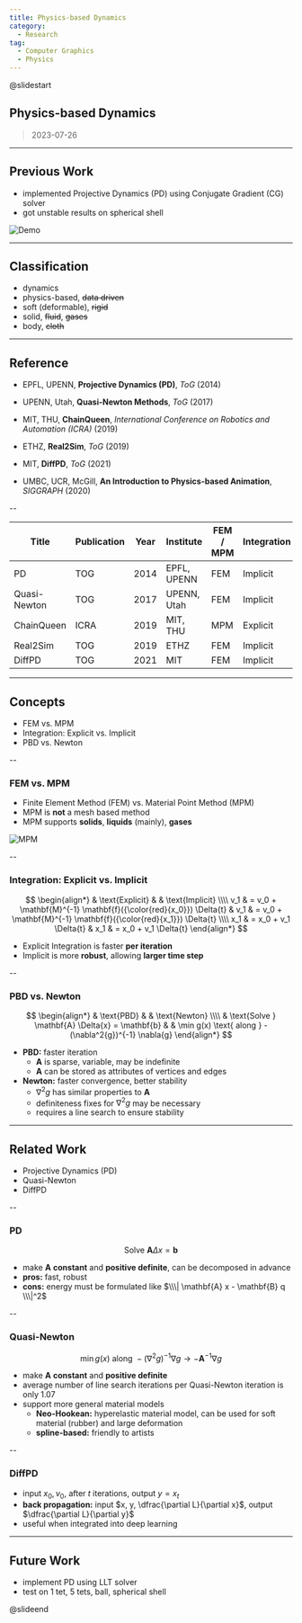 ```yaml
---
title: Physics-based Dynamics
category:
  - Research
tag:
  - Computer Graphics
  - Physics
---
```


@slidestart

## Physics-based Dynamics

> 2023-07-26

---

## Previous Work

- implemented Projective Dynamics (PD) using Conjugate Gradient (CG) solver
- got unstable results on spherical shell

![Demo](https://cdn.liblaf.me/img/2023/05/29/2023-05-29-22-17-15.png)

---

## Classification

- dynamics
- physics-based, ~~data driven~~
- soft (deformable), ~~rigid~~
- solid, ~~fluid~~, ~~gases~~
- body, ~~cloth~~

---

## Reference

- EPFL, UPENN, **Projective Dynamics (PD)**, _ToG_ (2014)
- UPENN, Utah, **Quasi-Newton Methods**, _ToG_ (2017)
- MIT, THU, **ChainQueen**, _International Conference on Robotics and Automation (ICRA)_ (2019)
- ETHZ, **Real2Sim**, _ToG_ (2019)
- MIT, **DiffPD**, _ToG_ (2021)

- UMBC, UCR, McGill, **An Introduction to Physics-based Animation**, _SIGGRAPH_ (2020)

--

| Title        | Publication | Year | Institute   | FEM / MPM | Integration | PBD / Newton | Diff  |
| ------------ | ----------- | ---- | ----------- | --------- | ----------- | ------------ | ----- |
| PD           | TOG         | 2014 | EPFL, UPENN | FEM       | Implicit    | PBD          | false |
| Quasi-Newton | TOG         | 2017 | UPENN, Utah | FEM       | Implicit    | Newton       | false |
| ChainQueen   | ICRA        | 2019 | MIT, THU    | MPM       | Explicit    | -            | true  |
| Real2Sim     | TOG         | 2019 | ETHZ        | FEM       | Implicit    | Newton       | true  |
| DiffPD       | TOG         | 2021 | MIT         | FEM       | Implicit    | PBD          | true  |

---

## Concepts

- FEM vs. MPM
- Integration: Explicit vs. Implicit
- PBD vs. Newton

--

### FEM vs. MPM

- Finite Element Method (FEM) vs. Material Point Method (MPM)
- MPM is **not** a mesh based method
- MPM supports **solids**, **liquids** (mainly), **gases**

![MPM](https://github.com/taichi-dev/public_files/raw/master/taichi/mpm128.gif)

--

### Integration: Explicit vs. Implicit

$$
\begin{align*}
      & \text{Explicit}                                                  &     & \text{Implicit}                                                  \\\\
  v_1 & = v_0 + \mathbf{M}^{-1} \mathbf{f}({\color{red}{x_0}}) \Delta{t} & v_1 & = v_0 + \mathbf{M}^{-1} \mathbf{f}({\color{red}{x_1}}) \Delta{t} \\\\
  x_1 & = x_0 + v_1 \Delta{t}                                            & x_1 & = x_0 + v_1 \Delta{t}
\end{align*}
$$

- Explicit Integration is faster **per iteration**
- Implicit is more **robust**, allowing **larger time step**

--

### PBD vs. Newton

$$
\begin{align*}
   & \text{PBD}                                      &  & \text{Newton}                                           \\\\
   & \text{Solve } \mathbf{A} \Delta{x} = \mathbf{b} &  & \min g(x) \text{ along } - (\nabla^2{g})^{-1} \nabla{g}
\end{align*}
$$

- **PBD:** faster iteration
  - $\mathbf{A}$ is sparse, variable, may be indefinite
  - $\mathbf{A}$ can be stored as attributes of vertices and edges
- **Newton:** faster convergence, better stability
  - $\nabla^2{g}$ has similar properties to $\mathbf{A}$
  - definiteness fixes for $\nabla^2{g}$ may be necessary
  - requires a line search to ensure stability

---

## Related Work

- Projective Dynamics (PD)
- Quasi-Newton
- DiffPD

--

### PD

$$
\text{Solve } \mathbf{A} \Delta{x} = \mathbf{b}
$$

- make $\mathbf{A}$ **constant** and **positive definite**, can be decomposed in advance
- **pros:** fast, robust
- **cons:** energy must be formulated like $\\\| \mathbf{A} x - \mathbf{B} q \\\|^2$

--

### Quasi-Newton

$$
\min g(x) \text{ along } - (\nabla^2{g})^{-1} \nabla{g} \to - \mathbf{A}^{-1} \nabla{g}
$$

- make $\mathbf{A}$ **constant** and **positive definite**
- average number of line search iterations per Quasi-Newton iteration is only 1.07
- support more general material models
  - **Neo-Hookean:** hyperelastic material model, can be used for soft material (rubber) and large deformation
  - **spline-based:** friendly to artists

--

### DiffPD

- input $x_0, v_0$, after $t$ iterations, output $y = x_t$
- **back propagation:** input $x, y, \dfrac{\partial L}{\partial x}$, output $\dfrac{\partial L}{\partial y}$
- useful when integrated into deep learning

---

## Future Work

- implement PD using LLT solver
- test on 1 tet, 5 tets, ball, spherical shell

@slideend
